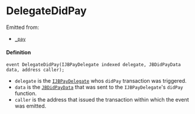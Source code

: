 # DelegateDidPay

Emitted from:

* [`_pay`](/dev/api/contracts/or-payment-terminals/or-abstract/jbpayoutredemptionpaymentterminal/write/-_pay.md)

#### Definition

```
event DelegateDidPay(IJBPayDelegate indexed delegate, JBDidPayData data, address caller);
```

* `delegate` is the [`IJBPayDelegate`](/dev/api/interfaces/ijbpaydelegate.md) whos `didPay` transaction was triggered.
* `data` is the [`JBDidPayData`](/dev/api/data-structures/jbdidpaydata.md) that was sent to the `IJBPayDelegate`'s `didPay` function.
* `caller` is the address that issued the transaction within which the event was emitted.
